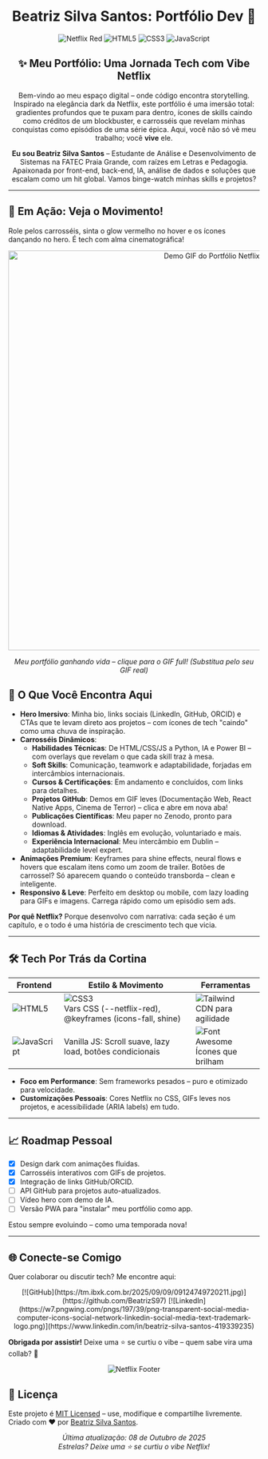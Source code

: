 <div align="center">
  
# Beatriz Silva Santos: Portfólio Dev 🚀
</div>

<div align="center">

![Netflix Red](https://img.shields.io/badge/Netflix-Inspired-E50914?style=for-the-badge&logo=netflix&logoColor=white) ![HTML5](https://img.shields.io/badge/HTML5-E34F26?style=for-the-badge&logo=html5&logoColor=white) ![CSS3](https://img.shields.io/badge/CSS3-1572B6?style=for-the-badge&logo=css3&logoColor=white) ![JavaScript](https://img.shields.io/badge/JavaScript-F7DF1E?style=for-the-badge&logo=javascript&logoColor=black)

</div>

<div align="center">

## ✨ Meu Portfólio: Uma Jornada Tech com Vibe Netflix

Bem-vindo ao meu espaço digital – onde código encontra storytelling. Inspirado na elegância dark da Netflix, este portfólio é uma imersão total: gradientes profundos que te puxam para dentro, ícones de skills caindo como créditos de um blockbuster, e carrosséis que revelam minhas conquistas como episódios de uma série épica. Aqui, você não só vê meu trabalho; você **vive** ele.

**Eu sou Beatriz Silva Santos** – Estudante de Análise e Desenvolvimento de Sistemas na FATEC Praia Grande, com raízes em Letras e Pedagogia. Apaixonada por front-end, back-end, IA, análise de dados e soluções que escalam como um hit global. Vamos binge-watch minhas skills e projetos?

</div>

<hr>

## 🎥 Em Ação: Veja o Movimento!

Role pelos carrosséis, sinta o glow vermelho no hover e os ícones dançando no hero. É tech com alma cinematográfica!

<div align="center">
  <a href="https://github.com/BeatrizS97/portfolio-netflix/assets/demo.gif">
    <img src="https://github.com/BeatrizS97/portfolio-netflix/assets/demo.gif" alt="Demo GIF do Portfólio Netflix" width="800" />
  </a>
  <p><em>Meu portfólio ganhando vida – clique para o GIF full! (Substitua pelo seu GIF real)</em></p>
</div>

## 🚀 O Que Você Encontra Aqui

- **Hero Imersivo**: Minha bio, links sociais (LinkedIn, GitHub, ORCID) e CTAs que te levam direto aos projetos – com ícones de tech "caindo" como uma chuva de inspiração.
- **Carrosséis Dinâmicos**: 
  - **Habilidades Técnicas**: De HTML/CSS/JS a Python, IA e Power BI – com overlays que revelam o que cada skill traz à mesa.
  - **Soft Skills**: Comunicação, teamwork e adaptabilidade, forjadas em intercâmbios internacionais.
  - **Cursos & Certificações**: Em andamento e concluídos, com links para detalhes.
  - **Projetos GitHub**: Demos em GIF leves (Documentação Web, React Native Apps, Cinema de Terror) – clica e abre em nova aba!
  - **Publicações Científicas**: Meu paper no Zenodo, pronto para download.
  - **Idiomas & Atividades**: Inglês em evolução, voluntariado e mais.
  - **Experiência Internacional**: Meu intercâmbio em Dublin – adaptabilidade level expert.
- **Animações Premium**: Keyframes para shine effects, neural flows e hovers que escalam itens como um zoom de trailer. Botões de carrossel? Só aparecem quando o conteúdo transborda – clean e inteligente.
- **Responsivo & Leve**: Perfeito em desktop ou mobile, com lazy loading para GIFs e imagens. Carrega rápido como um episódio sem ads.

**Por quê Netflix?** Porque desenvolvo com narrativa: cada seção é um capítulo, e o todo é uma história de crescimento tech que vicia.

<hr>

## 🛠️ Tech Por Trás da Cortina

| Frontend | Estilo & Movimento | Ferramentas |
|----------|--------------------|-------------|
| ![HTML5](https://img.shields.io/badge/HTML5-E34F26?style=flat&logo=html5&logoColor=white) | ![CSS3](https://img.shields.io/badge/CSS3-1572B6?style=flat&logo=css3&logoColor=white) <br> Vars CSS (--netflix-red), @keyframes (icons-fall, shine) | ![Tailwind](https://img.shields.io/badge/Tailwind_CSS-38B2AC?style=flat&logo=tailwind-css&logoColor=white) <br> CDN para agilidade |
| ![JavaScript](https://img.shields.io/badge/JavaScript-F7DF1E?style=flat&logo=javascript&logoColor=black) | Vanilla JS: Scroll suave, lazy load, botões condicionais | ![Font Awesome](https://img.shields.io/badge/Font_Awesome-339AF0?style=flat&logo=fontawesome&logoColor=white) <br> Ícones que brilham |

- **Foco em Performance**: Sem frameworks pesados – puro e otimizado para velocidade.
- **Customizações Pessoais**: Cores Netflix no CSS, GIFs leves nos projetos, e acessibilidade (ARIA labels) em tudo.

<hr>

## 📈 Roadmap Pessoal

- [x] Design dark com animações fluidas.
- [x] Carrosséis interativos com GIFs de projetos.
- [x] Integração de links GitHub/ORCID.
- [ ] API GitHub para projetos auto-atualizados.
- [ ] Vídeo hero com demo de IA.
- [ ] Versão PWA para "instalar" meu portfólio como app.

Estou sempre evoluindo – como uma temporada nova!

<hr>

## 🌐 Conecte-se Comigo

Quer colaborar ou discutir tech? Me encontre aqui:

<div align="center">
  [![GitHub](https://tm.ibxk.com.br/2025/09/09/09124749720211.jpg)](https://github.com/BeatrizS97)  
  [![LinkedIn](https://w7.pngwing.com/pngs/197/39/png-transparent-social-media-computer-icons-social-network-linkedin-social-media-text-trademark-logo.png)](https://www.linkedin.com/in/beatriz-silva-santos-419339235)  
</div>

**Obrigada por assistir!** Deixe uma ⭐ se curtiu o vibe – quem sabe vira uma collab? 🍿

<div align="center">
  
![Netflix Footer](https://via.placeholder.com/800x50/141414/E50914?text=Beatriz+Silva+Santos+%C2%A9+2025)  

</div>


## 📄 Licença

Este projeto é [MIT Licensed](LICENSE) – use, modifique e compartilhe livremente.  
Criado com ❤️ por [Beatriz Silva Santos](https://github.com/BeatrizS97).  

<div align="center">
  
*Última atualização: 08 de Outubro de 2025*  
*Estrelas? Deixe uma ⭐ se curtiu o vibe Netflix!*
